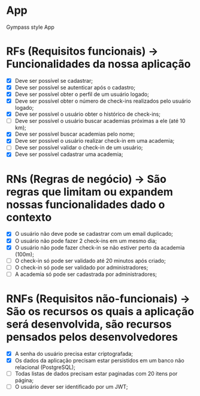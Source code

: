 # App

Gympass style App

# RFs (Requisitos funcionais) -> Funcionalidades da nossa aplicação

- [X] Deve ser possível se cadastrar;
- [X] Deve ser possível se autenticar após o cadastro;
- [X] Deve ser possível obter o perfil de um usuário logado;
- [X] Deve ser possível obter o número de check-ins realizados pelo usuário logado;
- [X] Deve ser possível o usuário obter o histórico de check-ins;
- [ ] Deve ser possível o usuário buscar academias próximas a ele (até 10 km);
- [X] Deve ser possível buscar academias pelo nome;
- [X] Deve ser possível o usuário realizar check-in em uma academia;
- [ ] Deve ser possível validar o check-in de um usuário;
- [X] Deve ser possível cadastrar uma academia;

# RNs (Regras de negócio) -> São regras que limitam ou expandem nossas funcionalidades dado o contexto

- [X] O usuário não deve pode se cadastrar com um email duplicado;
- [X] O usuário não pode fazer 2 check-ins em um mesmo dia;
- [X] O usuário não pode fazer check-in se não estiver perto da academia (100m);
- [ ] O check-in só pode ser validado até 20 minutos após criado;
- [ ] O check-in só pode ser validado por administradores;
- [ ] A academia só pode ser cadastrada por administradores;

# RNFs (Requisitos não-funcionais) -> São os recursos os quais a aplicação será desenvolvida, são recursos pensados pelos desenvolvedores

- [X] A senha do usuário precisa estar criptografada;
- [X] Os dados da aplicação precisam estar persistidos em um banco não relacional (PostgreSQL);
- [ ] Todas listas de dados precisam estar paginadas com 20 itens por página;
- [ ] O usuário dever ser identificado por um JWT;